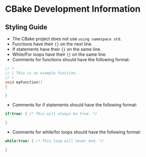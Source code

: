 # CBake Development Information

## Styling Guide
- The CBake project does not use `using namespace std`.
- Functions have their `{}` on the next line.
- If statements have their `{}` on the same line. 
- While/For loops have their `{}` on the same line.
- Comments for functions should have the following format:
```C++
// +
// | This is an example function.
// +
void myFunction()
{

}
```
- Comments for if statements should have the following format:
```C++
if(true) { /* This will always be true. */

}
```
- Comments for while/for loops should have the following format:
```C++
while(true) { /* This loop will never end. */

}
```


